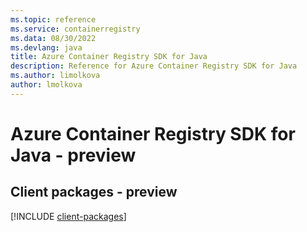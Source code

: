 ```yaml
---
ms.topic: reference
ms.service: containerregistry
ms.data: 08/30/2022
ms.devlang: java
title: Azure Container Registry SDK for Java
description: Reference for Azure Container Registry SDK for Java
ms.author: limolkova
author: lmolkova
---
```

# Azure Container Registry SDK for Java - preview

## Client packages - preview
[!INCLUDE [client-packages](container-registry-client-index.md)]